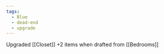 ```yaml
---
tags:
  - Blue
  - dead-end
  - upgrade
---
```


Upgraded [[Closet]]
+2 items when drafted from [[Bedrooms]]